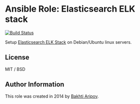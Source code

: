 # Ansible Role: Elasticsearch ELK stack

[![Build Status](https://travis-ci.org/bakhti/ansible-elk.svg?branch=master)](https://travis-ci.org/bakhti/ansible-elk)

Setup [Elasticsearch ELK Stack](http://www.elasticsearch.org/overview/) on Debian/Ubuntu linux servers.

## License

MIT / BSD

## Author Information

This role was created in 2014 by [Bakhti Aripov](http://bakhti.github.io/).

